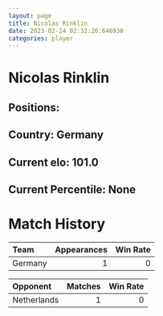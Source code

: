 ```yaml
---  
layout: page  
title: Nicolas Rinklin  
date: 2023-02-24 02:32:26.646930  
categories: player  
---
```

# Nicolas Rinklin

## Positions: 

## Country: Germany

## Current elo: 101.0

## Current Percentile: None

# Match History


| Team    |   Appearances |   Win Rate |
|:--------|--------------:|-----------:|
| Germany |             1 |          0 |

| Opponent    |   Matches |   Win Rate |
|:------------|----------:|-----------:|
| Netherlands |         1 |          0 |